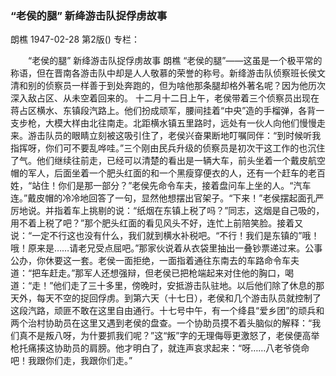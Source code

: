 ### “老侯的腿”  新绛游击队捉俘虏故事
朗樵
1947-02-28
第2版()
专栏：

　　“老侯的腿”
    新绛游击队捉俘虏故事
    朗樵
    “老侯的腿”——这虽是一个极平常的称语，但在晋南各游击队中却是人人敬慕的荣誉的称号。新绛游击队侦察班长侯文清和别的侦察员一样善于到处奔跑的，但为啥他那条腿却格外著名呢？因为他历次深入敌占区、从未空着回来的。
    十二月十二日上午，老侯带着三个侦察员出现在蒋占区横水、东镇段汽路上。他们扮成顽军，腰间挂着“中央”造的手榴弹，各背一支步枪，大模大样由北往南走。北距横水镇五里路时，远处有一伙人向他们慢慢走来。游击队员的眼睛立刻被这吸引住了，老侯兴奋果断地叮嘱同伴：“到时候听我指挥呀，你们可不要乱哗哇。”三个刚由民兵升级的侦察员是初次干这工作的也沉住了气。他们继续往前走，已经可以清楚的看出是一辆大车，前头坐着一个戴皮航空帽的军人，后面坐着一个肥头红面的和一个黑瘦穿便衣的人，还有一个赶车的老百姓，“站住！你们是那一部分？”老侯先命令车夫，接着盘问车上坐的人。“汽车连。”戴皮帽的冷冷地回答了一句，显然他想摆出官架子。“下来！”老侯摆起面孔严厉地说。并指着车上挑剔的说：“纸烟在东镇上税了吗？”同志，这烟是自己吸的，用不着上税了吧？”那个肥头红面的看见风头不好，连忙上前陪笑脸。接着又说：“一定不行这也没有什么，我们就到横水补税吧。“不行！我们是东镇的”哦！哦！原来是……请老兄受点屈吧。”那家伙说着从衣袋里抽出一叠钞票递过来。公事公办，你休要这一套。老侯一面拒绝，一面指着通往东南去的车路命令车夫道：“把车赶走。”那军人还想强辩，但老侯已把枪端起来对住他的胸口，喝道：“走！”他们走了三十多里，傍晚时，安抵游击队驻地。以后他们除了休息的那天外，每天不空的捉回俘虏。到第六天（十七日），老侯和几个游击队员就控制了这段汽路，顽匪不敢在这里自由通行。十七号中午，有一个绛县“爱乡团”的顽兵和两个治村协助员在这里又遇到老侯的盘查。一个协助员摸不着头脑似的解释：“我们真不是叛八呀，为什要抓我们呢？”这“叛”字的无理侮辱更激怒了，老侯便高举枪托痛揍这协助员的肩膀。他才明白了，就连声哀求起来：“呀……八老爷侥命吧！我跟你们走，我跟你们走。”
